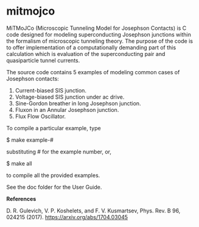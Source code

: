 # mitmojco

MiTMoJCo (Microscopic Tunneling Model for Josephson Contacts) is C code designed for modeling superconducting
Josephson junctions within the formalism of microscopic tunneling theory. The purpose of the code is to offer 
implementation of a computationally demanding part of this calculation which is evaluation of the superconducting
pair and quasiparticle tunnel currents. 

The source code contains 5 examples of modeling common cases of Josephson contacts:

1. Current-biased SIS junction.
2. Voltage-biased SIS junction under ac drive.
3. Sine-Gordon breather in long Josephson junction.
4. Fluxon in an Annular Josephson junction.
5. Flux Flow Oscillator.

To compile a particular example, type

$ make example-#

substituting # for the example number, or,

$ make all

to compile all the provided examples.

See the doc folder for the User Guide.


**References**

D. R. Gulevich, V. P. Koshelets, and F. V. Kusmartsev, Phys. Rev. B 96, 024215 (2017). https://arxiv.org/abs/1704.03045
